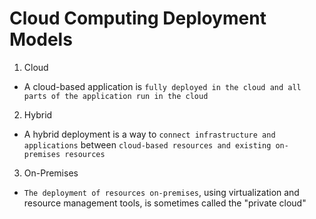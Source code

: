 # Cloud Computing Deployment Models

1. Cloud

- A cloud-based application is `fully deployed in the cloud and all parts of the application run in the cloud`

2. Hybrid

- A hybrid deployment is a way to `connect infrastructure and applications` between `cloud-based resources and existing on-premises resources`

3. On-Premises

- `The deployment of resources on-premises`, using virtualization and resource management tools, is sometimes called the "private cloud"
